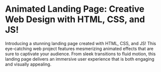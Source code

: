 # Animated Landing Page: Creative Web Design with HTML, CSS, and JS!

Introducing a stunning landing page created with HTML, CSS, and JS! This eye-catching web project features mesmerizing animated effects that are sure to captivate your audience. From sleek transitions to fluid motion, this landing page delivers an immersive user experience that is both engaging and visually appealing.
